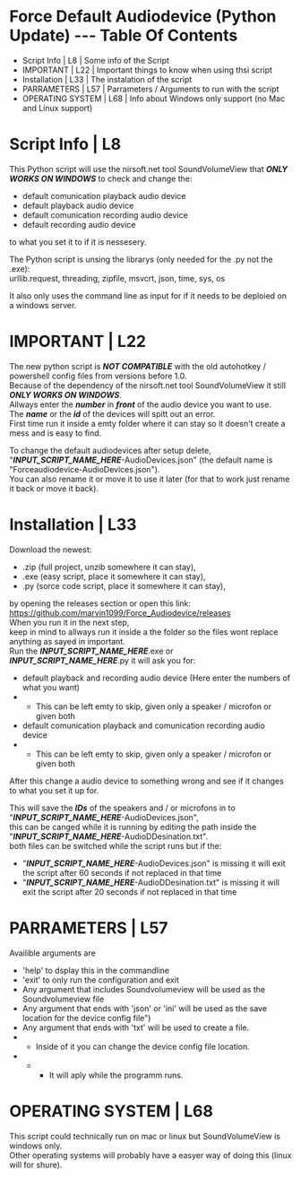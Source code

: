 # Force Default Audiodevice (Python Update) --- Table Of Contents
- Script Info | L8 | Some info of the Script
- IMPORTANT | L22 | Important things to know when using thsi script
- Installation | L33 | The instalation of the script
- PARRAMETERS | L57 | Parrameters / Arguments to run with the script
- OPERATING SYSTEM | L68 | Info about Windows only support (no Mac and Linux support)

# Script Info | L8 
This Python script will use the nirsoft.net tool SoundVolumeView that ***ONLY WORKS ON WINDOWS*** to check and change the:
- default comunication playback audio device
- default playback audio device
- default comunication recording audio device
- default recording audio device       

to what you set it to if it is nessesery.

The Python script is unsing the librarys (only needed for the .py not the .exe):  
urllib.request, threading, zipfile, msvcrt, json, time, sys, os 

It also only uses the command line as input for if it needs to be deploied on a windows server.  

# IMPORTANT | L22
The new python script is ***NOT COMPATIBLE*** with the old autohotkey / powershell config files from versions before 1.0.   
Because of the dependency of the nirsoft.net tool SoundVolumeView it still ***ONLY WORKS ON WINDOWS***.     
Allways enter the ***number*** in ***front*** of the audio device you want to use.	    
The ***name*** or the ***id*** of the devices will spitt out an error.       
First time run it inside a emty folder where it can stay so it doesn't create a mess and is easy to find.  

To change the default audiodevices after setup delete,	     
"***INPUT_SCRIPT_NAME_HERE***-AudioDevices.json" (the default name is "Forceaudiodevice-AudioDevices.json").	          
You can also rename it or move it to use it later (for that to work just rename it back or move it back).	        

# Installation | L33
Download the newest:
- .zip (full project, unzib somewhere it can stay),
- .exe (easy script, place it somewhere it can stay), 
- .py (sorce code script, place it somewhere it can stay), 

by opening the releases section or open this link:     
https://github.com/marvin1099/Force_Audiodevice/releases  
When you run it in the next step,  
keep in mind to allways run it inside a the folder so the files wont replace anything as sayed in important.   
Run the ***INPUT_SCRIPT_NAME_HERE***.exe or ***INPUT_SCRIPT_NAME_HERE***.py it will ask you for:
- default playback and recording audio device (Here enter the numbers of what you want)
- - This can be left emty to skip, given only a speaker / microfon or given both
- default comunication playback and comunication recording audio device
- - This can be left emty to skip, given only a speaker / microfon or given both

After this change a audio device to something wrong and see if it changes to what you set it up for.

This will save the ***IDs*** of the speakers and / or microfons in to "***INPUT_SCRIPT_NAME_HERE***-AudioDevices.json",           
this can be canged while it is running by editing the path inside the "***INPUT_SCRIPT_NAME_HERE***-AudioDDesination.txt".         
both files can be switched while the script runs but if the:      
- "***INPUT_SCRIPT_NAME_HERE***-AudioDevices.json" is missing it will exit the script after 60 seconds if not replaced in that time
- "***INPUT_SCRIPT_NAME_HERE***-AudioDDesination.txt" is missing it will exit the script after 20 seconds if not replaced in that time

# PARRAMETERS | L57
Availible arguments are       
- 'help' to dsplay this in the commandline       
- 'exit' to only run the configuration and exit       
- Any argument that includes Soundvolumeview will be used as the Soundvolumeview file       
- Any argument that ends with 'json' or 'ini' will be used as the save location for the device config file")       
- Any argument that ends with 'txt' will be used to create a file.       
- - Inside of it you can change the device config file location.       
- - - It will aply while the programm runs.
                

# OPERATING SYSTEM | L68
This script could technically run on mac or linux but SoundVolumeView is windows only.       
Other operating systems will probably have a easyer way of doing this (linux will for shure).

